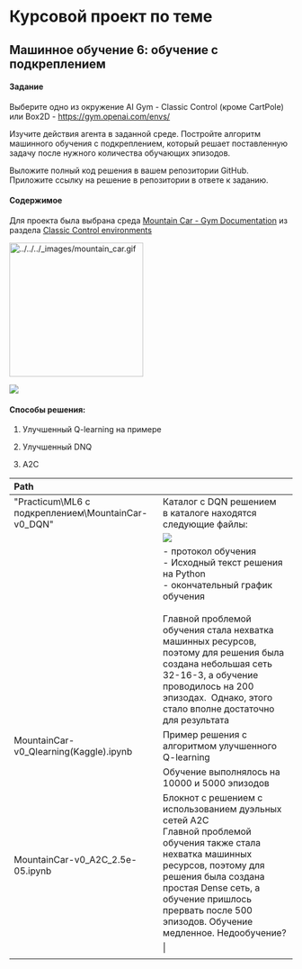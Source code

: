 # Курсовой проект по теме

## Машинное обучение 6: обучение с подкреплением

#### Задание

Выберите одно из окружение AI Gym - Classic Control (кроме CartPole) или Box2D - https://gym.openai.com/envs/  

Изучите действия агента в заданной среде. Постройте алгоритм машинного обучения с подкреплением, который решает поставленную задачу после нужного количества обучающих эпизодов.  

Выложите полный код решения в вашем репозитории GitHub. Приложите ссылку на решение в репозитории в ответе к заданию.

#### Содержимое

Для проекта была выбрана среда  [Mountain Car - Gym Documentation](https://www.gymlibrary.dev/environments/classic_control/mountain_car/) из раздела [Classic Control environments](https://www.gymlibrary.dev/environments/classic_control/)

<img src="https://www.gymlibrary.dev/_images/mountain_car.gif" title="" alt="../../../_images/mountain_car.gif" width="238">

![](C:\Users\Sovtsov\AppData\Roaming\marktext\images\2023-06-23-22-00-09-image.png)

#### Способы решения:

1. Улучшенный Q-learning на примере

2. Улучшенный DNQ

3. A2C

| Path                                               |                                                                                                                                                                                                                                                                                                                             |
|:-------------------------------------------------- |:--------------------------------------------------------------------------------------------------------------------------------------------------------------------------------------------------------------------------------------------------------------------------------------------------------------------------- |
| "Practicum\ML6 с подкреплением\MountainCar-v0_DQN" | Каталог с DQN решением <br/>в каталоге находятся следующие файлы:                                                                                                                                                                                                                                                           |
|                                                    | ![](C:\Users\Sovtsov\AppData\Roaming\marktext\images\2023-06-23-22-39-00-image.png)                                                                                                                                                                                                                                         |
|                                                    | - протокол обучения<br/>- Исходный текст решения на Python<br/>- окончательный график обучения<br/><br/>Главной проблемой обучения стала нехватка машинных ресурсов, поэтому для решения была создана небольшая сеть 32-16-3, а обучение проводилось на 200 эпизодах.  Однако, этого стало вполне достаточно для результата |
| MountainCar-v0_Qlearning(Kaggle).ipynb             | Пример решения с алгоритмом улучшенного Q-learning                                                                                                                                                                                                                                                                          |
|                                                    | Обучение выполнялось на 10000 и 5000 эпизодов                                                                                                                                                                                                                                                                               |
| MountainCar-v0_A2C_2.5e-05.ipynb                   | Блокнот с решением с использованием дуэльных сетей A2C<br/>Главной проблемой обучения также стала нехватка машинных ресурсов, поэтому для решения была создана простая Dense сеть, а обучение пришлось прервать после 500 эпизодов. Обучение медленное. Недообучение?                                                       |
|                                                    | \|                                                                                                                                                                                                                                                                                                                          |
|                                                    |                                                                                                                                                                                                                                                                                                                             |
